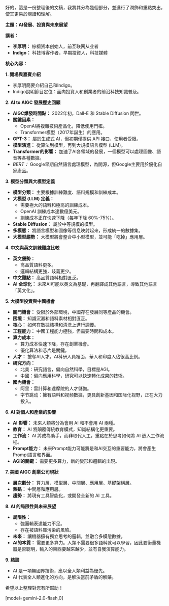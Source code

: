 好的，這是一份整理後的文稿，我將其分為幾個部分，並進行了潤飾和重點突出，使其更易於閱讀和理解。

**主題：AI發展、投資與未來展望**

**講者：**

*   **李厚明：** 棕榈资本创始人，前互联网从业者
*   **Indigo：** 科技博客作者，早期投資人，科技媒體

**核心內容：**

**1. 開場與嘉賓介紹**

*   李厚明簡要介紹自己和Indigo。
*   Indigo說明節目定位：面向投資人和創業者的前沿科技知識普及。

**2. AI to AIGC 發展歷史回顧**

*   **AIGC爆發時間點：** 2022年初，Dall-E 和 Stable Diffusion 問世。
*   **關鍵因素：**
    *   OpenAI將複雜技術產品化，降低使用門檻。
    *   Transformer模型（2017年誕生）的應用。
*   **GPT-3：** 屬於生成式 AI，但初期僅提供 API 接口，使用者受限。
*   **模型演進：** 從算法到模型，再到大規模語言模型 (LLM)。
*   **Transformer的影響：** 加速了AI各領域的發展，一個模型可以處理圖像、語音等各種數據。
*    *BERT：* Google早期自然語言處理模型，為開源，但Google主要用於優化自家產品。

**3. 模型分類與大模型定義**

*   **模型分類：** 主要根據訓練難度、語料規模和訓練成本。
*   **大模型 (LLM) 定義：**
    *   需要極大的語料和極高的訓練成本。
    *   OpenAI 訓練成本達數億美元。
    *   訓練成本正在快速下降（每年下降 60%-75%）。
*   **Stable Diffusion：** 屬於中等規模的模型。
*   **多模態：** 將語言模型和圖像等信息映射起來，形成統一的數據集。
*   **大模型趨勢：** 大模型將會整合中小型模型，並可能「吃掉」應用層。

**4. 中文與英文訓練難度比較**

*   **英文優勢：**
    *   高品質語料更多。
    *   邏輯結構更強，歧義更少。
*   **中文難點：** 高品質語料相對匱乏。
*   **AI 全球化：** 未來AI可能以英文為基礎，再翻譯成其他語言，導致其他語言「英文化」。

**5. 大模型投資與中國機會**

*   **關門機會：** 受限於外部環境，中國存在發展同等產品的機會。
*   **困境：** 知識沉澱和語料素材相對匱乏。
*   **核心：** 如何在數據結構和清洗上進行調優。
*   **工程能力：** 中國工程能力極強，但需要時間和成本。
*   **算力成本：**
    *   算力成本快速下降，存在創業機會。
    *   優化算法和芯片是關鍵。
*  **人才：** 搶奪AI人才。AI科研人員裡面，華人和印度人佔很高比例。
*   **研究方向：**
    *   北美：研究語言，偏向自然科學，目標是AGI。
    *   中國：偏向應用科學，研究可以快速轉化成果的技術。
*   **國內機會：**
    *   阿里：雲計算和達摩院的人才儲備。
    *   字节跳动：擁有語料和视频數據，更具創新基因和国际化视野，正在大力投入。

**6. AI 對個人和產業的影響**

*   **AI 影響：** 未來人類將分為會用 AI 和不會用 AI 兩種。
*   **教育：** AI 將顛覆傳統教育模式，知識結構化更重要。
*   **工作流：** AI 將成為助手，而非取代人工，重點在於思考如何將 AI 嵌入工作流程。
*   **Prompt能力：** 未來Prompt能力可能將是和AI交互的重要能力，將會產生Prompt語言和界面。
*   **AGI的關鍵：** 需要更多算力，新的變形和邏輯的出現。

**7. 美國 AIGC 創業公司現狀**

*   **層次劃分：** 算力層、模型層、中間層、應用層、基礎架構層。
*   **熱點：** 中間層和應用層。
*   **趨勢：** 將現有工具智能化，或開發全新的 AI 工具。

**8. AI 的局限性與未來展望**

*   **局限性：**
    *   強邏輯表達能力不足。
    *   存在被語料庫污染的風險。
*   **未來：** 讓機器擁有獨立思考的邏輯，並融合多模態數據。
*  **AI的本質：** 需要更多算力。人類不需要很多語料就可以學習，因此要衡量機器是否聰明，輸入的東西要越來越少，並有自我演算能力。

**9. 結論**

*   AI 是一項無國界技術，應以全人類利益為優先。
*   AI 代表全人類進化的方向，是解決當前矛盾的解藥。

希望以上整理對您有所幫助！

[model=gemini-2.0-flash,0]
